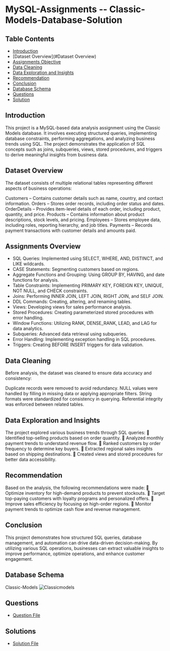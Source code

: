 # MySQL-Assignments -- Classic-Models-Database-Solution

## Table Contents
- [Introduction](#Introduction)
- [Dataset Overview](#Dataset Overview)
- [Assignments Objective](#AssignmentsOverview)
- [Data Cleaning](#DataCleaning)
- [Data Exploration and Insights](#DataExplorationandInsights)
- [Recommendation](#Recommendation)
- [Conclusion](#Conclusion)
- [Database Schema](#DatabaseSchema)
- [Questions](#Questions)
- [Solution](#Solution)


## Introduction
This project is a MySQL-based data analysis assignment using the Classic Models database. It involves executing structured queries, implementing database constraints, performing aggregations, and analyzing business trends using SQL. The project demonstrates the application of SQL concepts such as joins, subqueries, views, stored procedures, and triggers to derive meaningful insights from business data.

## Dataset Overview
The dataset consists of multiple relational tables representing different aspects of business operations:

Customers – Contains customer details such as name, country, and contact information.
Orders – Stores order records, including order status and dates.
OrderDetails – Provides item-level details of each order, including product, quantity, and price.
Products – Contains information about product descriptions, stock levels, and pricing.
Employees – Stores employee data, including roles, reporting hierarchy, and job titles.
Payments – Records payment transactions with customer details and amounts paid.

## Assignments Overview
* SQL Queries: Implemented using SELECT, WHERE, AND, DISTINCT, and LIKE wildcards.
* CASE Statements: Segmenting customers based on regions.
* Aggregate Functions and Grouping: Using GROUP BY, HAVING, and date functions for analysis.
* Table Constraints: Implementing PRIMARY KEY, FOREIGN KEY, UNIQUE, NOT NULL, and CHECK constraints.
* Joins: Performing INNER JOIN, LEFT JOIN, RIGHT JOIN, and SELF JOIN.
* DDL Commands: Creating, altering, and renaming tables.
* Views: Developing views for sales performance analysis.
* Stored Procedures: Creating parameterized stored procedures with error handling.
* Window Functions: Utilizing RANK, DENSE_RANK, LEAD, and LAG for data analytics.
* Subqueries: Advanced data retrieval using subqueries.
* Error Handling: Implementing exception handling in SQL procedures.
* Triggers: Creating BEFORE INSERT triggers for data validation.

## Data Cleaning
Before analysis, the dataset was cleaned to ensure data accuracy and consistency:

Duplicate records were removed to avoid redundancy.
NULL values were handled by filling in missing data or applying appropriate filters.
String formats were standardized for consistency in querying.
Referential integrity was enforced between related tables.

## Data Exploration and Insights
The project explored various business trends through SQL queries:
📌 Identified top-selling products based on order quantity.
📌 Analyzed monthly payment trends to understand revenue flow.
📌 Ranked customers by order frequency to determine key buyers.
📌 Extracted regional sales insights based on shipping destinations.
📌 Created views and stored procedures for better data accessibility.

## Recommendation
Based on the analysis, the following recommendations were made:
🔹 Optimize inventory for high-demand products to prevent stockouts.
🔹 Target top-paying customers with loyalty programs and personalized offers.
🔹 Improve sales efficiency by focusing on high-order regions.
🔹 Monitor payment trends to optimize cash flow and revenue management.

## Conclusion
This project demonstrates how structured SQL queries, database management, and automation can drive data-driven decision-making. By utilizing various SQL operations, businesses can extract valuable insights to improve performance, optimize operations, and enhance customer engagement.

## Database Schema
Classic-Models
![Classicmodels](https://github.com/user-attachments/assets/12f0a9ca-8d4e-4f27-9ed3-c1e14fd411a6)

## Questions
- <a href = "https://github.com/sitanshusingh/MySQL-Assignments---Classic-Models-Database-Solution/blob/main/MYSQL%20questions.docx">Question File</a>

## Solutions
- <a href = "https://github.com/sitanshusingh/MySQL-Assignments---Classic-Models-Database-Solution/blob/main/Solution.sql">Solution File</a>

